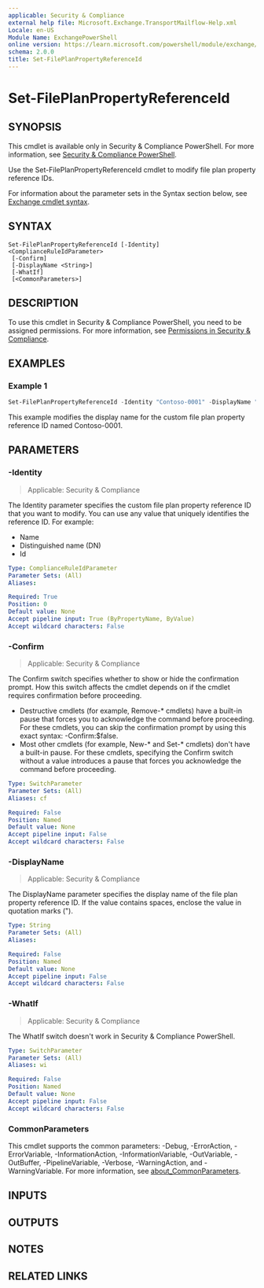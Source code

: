 ```yaml
---
applicable: Security & Compliance
external help file: Microsoft.Exchange.TransportMailflow-Help.xml
Locale: en-US
Module Name: ExchangePowerShell
online version: https://learn.microsoft.com/powershell/module/exchange/set-fileplanpropertyreferenceid
schema: 2.0.0
title: Set-FilePlanPropertyReferenceId
---
```


# Set-FilePlanPropertyReferenceId

## SYNOPSIS
This cmdlet is available only in Security & Compliance PowerShell. For more information, see [Security & Compliance PowerShell](https://learn.microsoft.com/powershell/exchange/scc-powershell).

Use the Set-FilePlanPropertyReferenceId cmdlet to modify file plan property reference IDs.

For information about the parameter sets in the Syntax section below, see [Exchange cmdlet syntax](https://learn.microsoft.com/powershell/exchange/exchange-cmdlet-syntax).

## SYNTAX

```
Set-FilePlanPropertyReferenceId [-Identity] <ComplianceRuleIdParameter>
 [-Confirm]
 [-DisplayName <String>]
 [-WhatIf]
 [<CommonParameters>]
```

## DESCRIPTION
To use this cmdlet in Security & Compliance PowerShell, you need to be assigned permissions. For more information, see [Permissions in Security & Compliance](https://go.microsoft.com/fwlink/p/?LinkId=511920).

## EXAMPLES

### Example 1
```powershell
Set-FilePlanPropertyReferenceId -Identity "Contoso-0001" -DisplayName "Reference ID Contoso-0001"
```

This example modifies the display name for the custom file plan property reference ID named Contoso-0001.

## PARAMETERS

### -Identity

> Applicable: Security & Compliance

The Identity parameter specifies the custom file plan property reference ID that you want to modify. You can use any value that uniquely identifies the reference ID. For example:

- Name
- Distinguished name (DN)
- Id

```yaml
Type: ComplianceRuleIdParameter
Parameter Sets: (All)
Aliases:

Required: True
Position: 0
Default value: None
Accept pipeline input: True (ByPropertyName, ByValue)
Accept wildcard characters: False
```

### -Confirm

> Applicable: Security & Compliance

The Confirm switch specifies whether to show or hide the confirmation prompt. How this switch affects the cmdlet depends on if the cmdlet requires confirmation before proceeding.

- Destructive cmdlets (for example, Remove-\* cmdlets) have a built-in pause that forces you to acknowledge the command before proceeding. For these cmdlets, you can skip the confirmation prompt by using this exact syntax: -Confirm:$false.
- Most other cmdlets (for example, New-\* and Set-\* cmdlets) don't have a built-in pause. For these cmdlets, specifying the Confirm switch without a value introduces a pause that forces you acknowledge the command before proceeding.

```yaml
Type: SwitchParameter
Parameter Sets: (All)
Aliases: cf

Required: False
Position: Named
Default value: None
Accept pipeline input: False
Accept wildcard characters: False
```

### -DisplayName

> Applicable: Security & Compliance

The DisplayName parameter specifies the display name of the file plan property reference ID. If the value contains spaces, enclose the value in quotation marks (").

```yaml
Type: String
Parameter Sets: (All)
Aliases:

Required: False
Position: Named
Default value: None
Accept pipeline input: False
Accept wildcard characters: False
```

### -WhatIf

> Applicable: Security & Compliance

The WhatIf switch doesn't work in Security & Compliance PowerShell.

```yaml
Type: SwitchParameter
Parameter Sets: (All)
Aliases: wi

Required: False
Position: Named
Default value: None
Accept pipeline input: False
Accept wildcard characters: False
```

### CommonParameters
This cmdlet supports the common parameters: -Debug, -ErrorAction, -ErrorVariable, -InformationAction, -InformationVariable, -OutVariable, -OutBuffer, -PipelineVariable, -Verbose, -WarningAction, and -WarningVariable. For more information, see [about_CommonParameters](https://go.microsoft.com/fwlink/p/?LinkID=113216).

## INPUTS

## OUTPUTS

## NOTES

## RELATED LINKS
